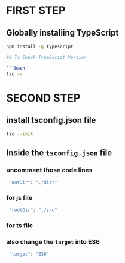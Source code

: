 # FIRST STEP
## Globally instaliing TypeScript

```bash
npm install -g typescript

## To Check TypeScript Version

```bash
tsc -v
```
# SECOND STEP
## install tsconfig.json file
```bash
tsc --init
```
## Inside the `tsconfig.json` file
### uncomment those code lines
```bash
 "outDir": "./dist"
 ```
 ### for js file

 ```bash
  "rootDir": "./src"
  ```
### for ts file

### also change the `target` into ES6
```bash
 "target": "ES6"
```

